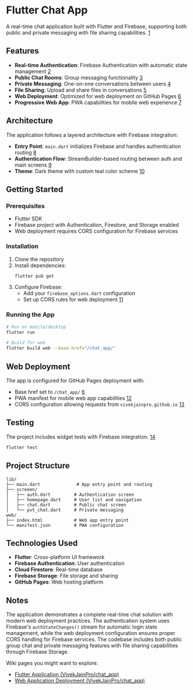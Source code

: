 
# Flutter Chat App

A real-time chat application built with Flutter and Firebase, supporting both public and private messaging with file sharing capabilities. [1](#0-0) 

## Features

- **Real-time Authentication**: Firebase Authentication with automatic state management [2](#0-1) 
- **Public Chat Rooms**: Group messaging functionality [3](#0-2) 
- **Private Messaging**: One-on-one conversations between users [4](#0-3) 
- **File Sharing**: Upload and share files in conversations [5](#0-4) 
- **Web Deployment**: Optimized for web deployment on GitHub Pages [6](#0-5) 
- **Progressive Web App**: PWA capabilities for mobile web experience [7](#0-6) 

## Architecture

The application follows a layered architecture with Firebase integration:

- **Entry Point**: `main.dart` initializes Firebase and handles authentication routing [8](#0-7) 
- **Authentication Flow**: StreamBuilder-based routing between auth and main screens [9](#0-8) 
- **Theme**: Dark theme with custom teal color scheme [10](#0-9) 

## Getting Started

### Prerequisites

- Flutter SDK
- Firebase project with Authentication, Firestore, and Storage enabled
- Web deployment requires CORS configuration for Firebase services

### Installation

1. Clone the repository
2. Install dependencies:
   ```bash
   flutter pub get
   ```
3. Configure Firebase:
   - Add your `firebase_options.dart` configuration
   - Set up CORS rules for web deployment [11](#0-10) 

### Running the App

```bash
# Run on mobile/desktop
flutter run

# Build for web
flutter build web --base-href="/chat_app/"
```

## Web Deployment

The app is configured for GitHub Pages deployment with:
- Base href set to `/chat_app/` [6](#0-5) 
- PWA manifest for mobile web app capabilities [12](#0-11) 
- CORS configuration allowing requests from `vivekjainpro.github.io` [13](#0-12) 

## Testing

The project includes widget tests with Firebase integration: [14](#0-13) 

```bash
flutter test
```

## Project Structure

```
lib/
├── main.dart              # App entry point and routing
├── screeen/
│   ├── auth.dart         # Authentication screen
│   ├── homepage.dart     # User list and navigation
│   ├── chat.dart         # Public chat screen
│   └── pvt_chat.dart     # Private messaging
web/
├── index.html            # Web app entry point
└── manifest.json         # PWA configuration
```

## Technologies Used

- **Flutter**: Cross-platform UI framework
- **Firebase Authentication**: User authentication
- **Cloud Firestore**: Real-time database
- **Firebase Storage**: File storage and sharing
- **GitHub Pages**: Web hosting platform

## Notes

The application demonstrates a complete real-time chat solution with modern web deployment practices. The authentication system uses Firebase's `authStateChanges()` stream for automatic login state management, while the web deployment configuration ensures proper CORS handling for Firebase services. The codebase includes both public group chat and private messaging features with file sharing capabilities through Firebase Storage.

Wiki pages you might want to explore:
- [Flutter Application (VivekJainPro/chat_app)](/wiki/VivekJainPro/chat_app#2)
- [Web Application Deployment (VivekJainPro/chat_app)](/wiki/VivekJainPro/chat_app#4)
